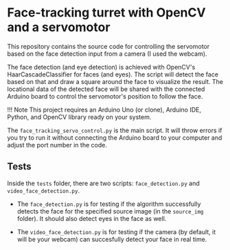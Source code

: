 # Face-tracking turret with OpenCV and a servomotor

This repository contains the source code for controlling the servomotor based on the face detection input from a camera (I used the webcam).

The face detection (and eye detection) is achieved with OpenCV's HaarCascadeClassifier for faces (and eyes). The script will detect the face based on that and draw a square around the face to visualize the result. The locational data of the detected face will be shared with the connected Arduino board to control the servomotor's position to follow the face.

!!! Note
    This project requires an Arduino Uno (or clone), Arduino IDE, Python, and OpenCV library ready on your system.

The `face_tracking_servo_control.py` is the main script. It will throw errors if you try to run it without connecting the Arduino board to your computer and adjust the port number in the code.


## Tests
Inside the `tests` folder, there are two scripts: `face_detection.py` and `video_face_detection.py`. 

- The `face_detection.py` is for testing if the algorithm successfully detects the face for the specified source image (in the `source_img` folder). It should also detect eyes in the face as well.
  

- The `video_face_detection.py` is for testing if the camera (by default, it will be your webcam) can succesfully detect your face in real time.

